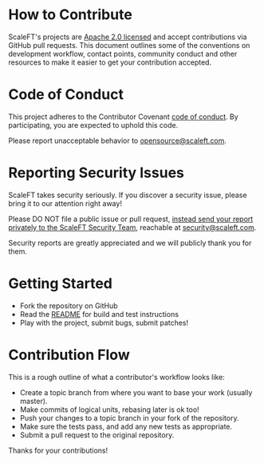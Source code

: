 # How to Contribute

ScaleFT's projects are [Apache 2.0 licensed](LICENSE) and accept contributions
via GitHub pull requests. This document outlines some of the conventions on
development workflow, contact points, community conduct and other resources
to make it easier to get your contribution accepted.

# Code of Conduct

This project adheres to the Contributor Covenant [code of conduct](CODE_OF_CONDUCT.md).
By participating, you are expected to uphold this code.

Please report unacceptable behavior to [opensource@scaleft.com](mailto:opensource@scaleft.com).

# Reporting Security Issues

ScaleFT takes security seriously. If you discover a security issue,
please bring it to our attention right away!

Please DO NOT file a public issue or pull request,
[instead send your report privately to the ScaleFT Security Team](https://www.scaleft.com/company/security/),
reachable at [security@scaleft.com](mailto:security@scaleft.com).

Security reports are greatly appreciated and we will publicly thank you for them.

# Getting Started

- Fork the repository on GitHub
- Read the [README](README.md) for build and test instructions
- Play with the project, submit bugs, submit patches!

# Contribution Flow

This is a rough outline of what a contributor's workflow looks like:

- Create a topic branch from where you want to base your work (usually master).
- Make commits of logical units, rebasing later is ok too!
- Push your changes to a topic branch in your fork of the repository.
- Make sure the tests pass, and add any new tests as appropriate.
- Submit a pull request to the original repository.

Thanks for your contributions!